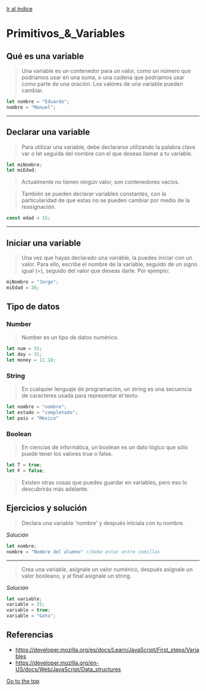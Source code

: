 [Ir al índice](indice.md)

# Primitivos_&_Variables

## Qué es una variable

> Una variable es un contenedor para un valor, como un número que podríamos usar en una suma, o una cadena que podríamos usar como parte de una oración.
> Los valores de una variable pueden cambiar.

```javascript
let nombre = "Eduardo";
nombre = "Manuel";
```
---
## Declarar una variable
> Para utilizar una variable, debe declararse utilizando la palabra clave var o let seguida del nombre con el que deseas llamar a tu variable.

```javascript
let miNombre;
let miEdad;
```
> Actualmente no tienen ningún valor, son contenedores vacíos.

> También se pueden declarar variables constantes, con la particularidad de que estas no se pueden cambiar por medio de la reasignación.

```javascript
const edad = 15;
```

---

## Iniciar una variable

> Una vez que hayas declarado una variable, la puedes iniciar con un valor. Para ello, escribe el nombre de la variable, seguido de un signo igual (=), seguido del valor que deseas darle. Por ejemplo:

```javascript
miNombre = "Jorge";
miEdad = 26;
```
## Tipo de datos

### Number
> Number es un tipo de datos numérico.

```javascript
let num = 15;
let day = 31;
let money = 11.18;
```

### String
> En cualquier lenguaje de programación, un string es una secuencia de caracteres usada para representar el texto.

```javascript
let nombre = "nombre";
let estado = "completado";
let pais = "México"
```

### Boolean
> En ciencias de informática, un boolean es un dato lógico que sólo puede tener los valores true o false.

```javascript
let T = true;
let F = false;
```

> Existen otras cosas que puedes guardar en variables, pero eso lo descubrirás más adelante.

## Ejercicios y solución
> Declara una variable 'nombre' y después iníciala con tu nombre.

*Solución*

```javascript
let nombre;
nombre = "Nombre del alumno" //Debe estar entre comillas
```
--- 
> Crea una variable, asígnale un valor numérico, después asígnale un valor booleano, y al final asígnale un string.

*Solución*

```javascript
let variable;
variable = 15;
variable = true;
variable = "Gato";
```
## Referencias

- https://developer.mozilla.org/es/docs/Learn/JavaScript/First_steps/Variables
- https://developer.mozilla.org/en-US/docs/Web/JavaScript/Data_structures

[Go to the top](#Primitivos_&_Variables)
